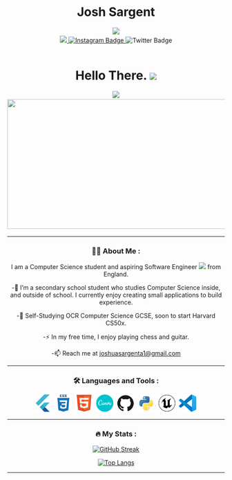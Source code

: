 <div align="center">
  <h1>Josh Sargent</h1>
<div align="center">
  <img src="https://media.giphy.com/media/CuuSHzuc0O166MRfjt/giphy.gif" width="100">
</div>
<div align="center" id="badges">
  <a href="https://www.facebook.com/joshua.sargent.754">
    <img src="https://img.shields.io/badge/Facebook-1877F2?style=for-the-badge&logo=facebook&logoColor=white">
  </a>
  <a href="https://www.instagram.com/joshsargentdev">
    <img src="https://img.shields.io/badge/Instagram-E4405F?style=for-the-badge&logo=instagram&logoColor=white" alt="Instagram Badge">
  </a>
  <img src="https://img.shields.io/badge/Twitter-blue?style=for-the-badge&logo=twitter&logoColor=white" alt="Twitter Badge">
</div>
<div align="center">
  <img src="https://komarev.com/ghpvc/?username=joshsargent&style=flat-square&color=blue" alt="">
</div>
<h1>
  Hello There.
  <img src="https://media.giphy.com/media/hvRJCLFzcasrR4ia7z/giphy.gif" width="30px"/>
</h1>
</div>
<div align="center">
  <img src="<div align="center">
  <img src="https://media.giphy.com/media/1n92hYPiFQ0efcCtrF/giphy.gif" width="600" height="300"/>

<hr>

### :man_technologist: About Me :
I am a Computer Science student and aspiring Software Engineer <img src="https://media.giphy.com/media/WUlplcMpOCEmTGBtBW/giphy.gif" width="30"> from England.

 -:telescope: I’m a secondary school student who studies Computer Science inside, and outside of school. I currently enjoy creating small applications to build experience.
  

 -:seedling: Self-Studying OCR Computer Science GCSE, soon to start Harvard CS50x.

 


 
 -:zap: In my free time, I enjoy playing chess and guitar.
 

 
 -:mailbox: Reach me at joshuasargenta1@gmail.com
<hr>

### 🛠️ Languages and Tools :

<div>
  <img src="https://github.com/devicons/devicon/blob/master/icons/flutter/flutter-original.svg" title="Flutter" alt="Flutter" width="40" height="40"/>&nbsp;
  <img src="https://github.com/devicons/devicon/blob/master/icons/css3/css3-plain-wordmark.svg"  title="CSS3" alt="CSS" width="40" height="40"/>&nbsp;
  <img src="https://github.com/devicons/devicon/blob/master/icons/html5/html5-original.svg" title="HTML5" alt="HTML" width="40" height="40"/>&nbsp;
  <img src="https://github.com/devicons/devicon/blob/master/icons/canva/canva-original.svg" title="Canva" alt="Canva" width="40" height="40"/>&nbsp;
  <img src="https://github.com/devicons/devicon/blob/master/icons/github/github-original.svg" width="40" height="40"/>&nbsp;
  <img src="https://github.com/devicons/devicon/blob/master/icons/python/python-original.svg" width="40" height="40"/>&nbsp;
  <img src="https://github.com/devicons/devicon/blob/master/icons/unrealengine/unrealengine-original.svg" width="40" height="40"/>&nbsp;
  <img src="https://github.com/devicons/devicon/blob/master/icons/vscode/vscode-original.svg" width="40" height="40"/>&nbsp;
 </div>
<div>

<hr>

### :fire: My Stats :
[![GitHub Streak](http://github-readme-streak-stats.herokuapp.com?user=joshsargent&theme=dark&background=000000)](https://git.io/streak-stats)

[![Top Langs](https://github-readme-stats.vercel.app/api/top-langs/?username=your-github-username&layout=compact&theme=vision-friendly-dark)](https://github.com/anuraghazra/github-readme-stats)
</div>
<hr>


</div>
